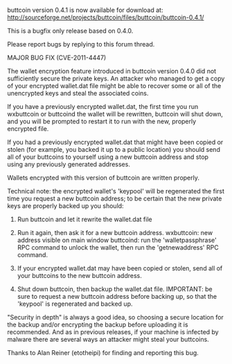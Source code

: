 buttcoin version 0.4.1 is now available for download at:
http://sourceforge.net/projects/buttcoin/files/buttcoin/buttcoin-0.4.1/

This is a bugfix only release based on 0.4.0.

Please report bugs by replying to this forum thread.

MAJOR BUG FIX  (CVE-2011-4447)

The wallet encryption feature introduced in buttcoin version 0.4.0 did not sufficiently secure the private keys. An attacker who
managed to get a copy of your encrypted wallet.dat file might be able to recover some or all of the unencrypted keys and steal the
associated coins.

If you have a previously encrypted wallet.dat, the first time you run wxbuttcoin or buttcoind the wallet will be rewritten, buttcoin will
shut down, and you will be prompted to restart it to run with the new, properly encrypted file.

If you had a previously encrypted wallet.dat that might have been copied or stolen (for example, you backed it up to a public
location) you should send all of your buttcoins to yourself using a new buttcoin address and stop using any previously generated addresses.

Wallets encrypted with this version of buttcoin are written properly.

Technical note: the encrypted wallet's 'keypool' will be regenerated the first time you request a new buttcoin address; to be certain that the
new private keys are properly backed up you should:

1. Run buttcoin and let it rewrite the wallet.dat file

2. Run it again, then ask it for a new buttcoin address.
wxbuttcoin: new address visible on main window
buttcoind: run the 'walletpassphrase' RPC command to unlock the wallet,  then run the 'getnewaddress' RPC command.

3. If your encrypted wallet.dat may have been copied or stolen, send all of your buttcoins to the new buttcoin address.

4. Shut down buttcoin, then backup the wallet.dat file.
IMPORTANT: be sure to request a new buttcoin address before backing up, so that the 'keypool' is regenerated and backed up.

"Security in depth" is always a good idea, so choosing a secure location for the backup and/or encrypting the backup before uploading it is recommended. And as in previous releases, if your machine is infected by malware there are several ways an attacker might steal your buttcoins.

Thanks to Alan Reiner (etotheipi) for finding and reporting this bug.
